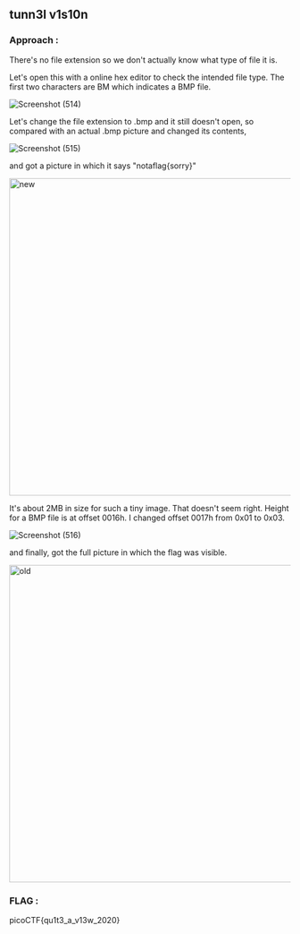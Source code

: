 ## tunn3l v1s10n 
### Approach :

There's no file extension so we don't actually know what type of file it is.

Let's open this with a online hex editor to check the intended file type. The first two characters are BM which indicates a BMP file.

![Screenshot (514)](https://github.com/parthhhhh21/picoCTF-writeups/assets/148140667/0184360b-a8bd-407b-be47-b89eb9984eef)

Let's change the file extension to .bmp and it still doesn't open, so compared with an actual .bmp picture and changed its contents,


![Screenshot (515)](https://github.com/parthhhhh21/picoCTF-writeups/assets/148140667/f17b611e-feb2-45bc-a79a-7997b9ddc095)

and got a picture in which it says "notaflag{sorry}"

<img width="567" alt="new" src="https://github.com/parthhhhh21/picoCTF-writeups/assets/148140667/d8cff580-3e74-4b3d-9362-d6669ba16953">

It's about 2MB in size for such a tiny image. That doesn't seem right. Height for a BMP file is at offset 0016h. I changed offset 0017h from 0x01 to 0x03.


![Screenshot (516)](https://github.com/parthhhhh21/picoCTF-writeups/assets/148140667/e84f4e62-c331-41ec-9c81-f796061e2b29)

and finally, got the full picture in which the flag was visible.

<img width="567" alt="old" src="https://github.com/parthhhhh21/picoCTF-writeups/assets/148140667/31737355-73cc-433c-8b22-2ad7e0a450d6">

### FLAG :

picoCTF{qu1t3_a_v13w_2020}




